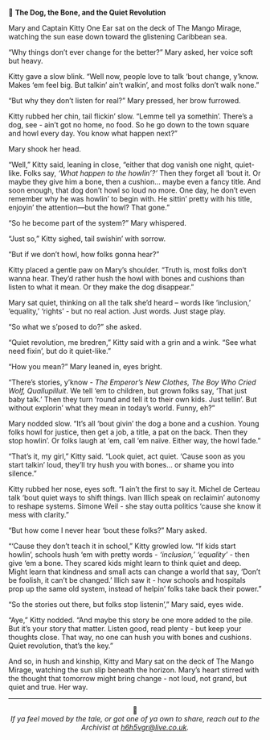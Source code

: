 🐾 **The Dog, the Bone, and the Quiet Revolution**

Mary and Captain Kitty One Ear sat on the deck of The Mango Mirage, watching the sun ease down toward the glistening Caribbean sea.

“Why things don’t ever change for the better?” Mary asked, her voice soft but heavy.

Kitty gave a slow blink. “Well now, people love to talk ‘bout change, y’know. Makes ‘em feel big. But talkin’ ain’t walkin’, and most folks don’t walk none.”

“But why they don’t listen for real?” Mary pressed, her brow furrowed.

Kitty rubbed her chin, tail flickin’ slow. “Lemme tell ya somethin’. There’s a dog, see - ain’t got no home, no food. So he go down to the town square and howl every day. You know what happen next?”

Mary shook her head.

“Well,” Kitty said, leaning in close, “either that dog vanish one night, quiet-like. Folks say, *‘What happen to the howlin’?’* Then they forget all ‘bout it. Or maybe they give him a bone, then a cushion… maybe even a fancy title. And soon enough, that dog don’t howl so loud no more. One day, he don’t even remember why he was howlin’ to begin with. He sittin’ pretty with his title, enjoyin’ the attention—but the howl? That gone.”

“So he become part of the system?” Mary whispered.

“Just so,” Kitty sighed, tail swishin’ with sorrow.

“But if we don’t howl, how folks gonna hear?”

Kitty placed a gentle paw on Mary’s shoulder. “Truth is, most folks don’t wanna hear. They’d rather hush the howl with bones and cushions than listen to what it mean. Or they make the dog disappear.”

Mary sat quiet, thinking on all the talk she’d heard – words like ‘inclusion,’ ‘equality,’ ‘rights’ - but no real action. Just words. Just stage play.

“So what we s’posed to do?” she asked.

“Quiet revolution, me bredren,” Kitty said with a grin and a wink. “See what need fixin’, but do it quiet-like.”

“How you mean?” Mary leaned in, eyes bright.

“There’s stories, y’know - *The Emperor’s New Clothes, The Boy Who Cried Wolf, Quallupilluit*. We tell ‘em to children, but grown folks say, ‘That just baby talk.’ Then they turn ‘round and tell it to their own kids. Just tellin’. But without explorin’ what they mean in today’s world. Funny, eh?”

Mary nodded slow. “It’s all ‘bout givin’ the dog a bone and a cushion. Young folks howl for justice, then get a job, a title, a pat on the back. Then they stop howlin’. Or folks laugh at ‘em, call ‘em naïve. Either way, the howl fade.”

“That’s it, my girl,” Kitty said. “Look quiet, act quiet. ‘Cause soon as you start talkin’ loud, they’ll try hush you with bones… or shame you into silence.”

Kitty rubbed her nose, eyes soft. “I ain’t the first to say it. Michel de Certeau talk ‘bout quiet ways to shift things. Ivan Illich speak on reclaimin’ autonomy to reshape systems. Simone Weil - she stay outta politics ‘cause she know it mess with clarity.”

“But how come I never hear ‘bout these folks?” Mary asked.

“‘Cause they don’t teach it in school,” Kitty growled low. “If kids start howlin’, schools hush ‘em with pretty words - *‘inclusion,’ ‘equality’* - then give ‘em a bone. They scared kids might learn to think quiet and deep. Might learn that kindness and small acts can change a world that say, ‘Don’t be foolish, it can’t be changed.’ Illich saw it - how schools and hospitals prop up the same old system, instead of helpin’ folks take back their power.”

“So the stories out there, but folks stop listenin’,” Mary said, eyes wide.

“Aye,” Kitty nodded. “And maybe this story be one more added to the pile. But it’s your story that matter. Listen good, read plenty - but keep your thoughts close. That way, no one can hush you with bones and cushions. Quiet revolution, that’s the key.”

And so, in hush and kinship, Kitty and Mary sat on the deck of The Mango Mirage, watching the sun slip beneath the horizon. Mary’s heart stirred with the thought that tomorrow might bring change - not loud, not grand, but quiet and true. Her way.


<hr>

<p align="center">🐾<br>
<em>If ya feel moved by the tale, or got one of ya own to share, reach out to the Archivist at <a href="mailto:h6h5vgr@live.co.uk">h6h5vgr@live.co.uk</a>.<br>
